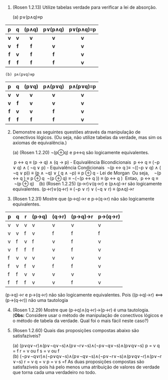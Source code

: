 1. (Rosen 1.2.13) Utilize tabelas verdade para verificar a lei de absorção.
    
    (a) p∨(p∧q)≡p
    

|   p   |   q   | (p∧q) | p∨(p∧q) | p∨(p∧q)≡p |
| :---: | :---: | :---: | :-----: | :-------: |
| **v** | **v** | **v** |  **v**  |   **v**   |
| **v** | **f** | **f** |  **v**  |   **v**   |
| **f** | **v** | **f** |  **f**  |   **v**   |
| **f** | **f** | **f** |  **f**  |   **v**   |

	(b) p∧(p∨q)≡p
	 

|  p  |  q  | (p∨q) | p∧(p∨q) | p∧(p∨q)≡p<br> |
| :-: | :-: | :---: | :-----: | :-----------: |
|  **v**  |  **v**  |   **v**   |    **v**    |       **v**       |
|  **v**  |  **f**  |   **v**   |    **v**    |       **v**       |
|  **f**  |  **v**  |   **v**   |    **f**    |       **v**       |
|  **f**  |  **f**  |   **f**   |    **f**    |       **v**       |

    
2. Demonstre as seguintes questões através da manipulação de conectivos lógicos. (Ou seja, não utilize tabelas da verdade, mas sim os axiomas de equivalência.)
    
    (a) (Rosen 1.2.20) ¬(p⊕q) e p↔q são logicamente equivalentes.
	
	 p ↔ q ≡ (p → q) ∧ (q → p) - Equivalência Bicondicionais
	 p ↔ q ≡ (¬p ∨ q) ∧ ( ¬q ∨ p) - Equivalência Condicionais
	 ¬(p ↔ q )≡ ¬((¬p ∨ q) ∧ ( ¬q ∨ p)) ≡ (p ∧ ¬q) ∨ ( q ∧ ¬p) ≡ p ⊕ q - Lei de Morgan
	 Ou seja,  
	 ¬(p ↔ q ) ≡ p ⊕ q
	 ¬(p ⊕ q) ≡ ¬(¬(p ↔ q )) ≡ (p ↔ q )
	 Entao,
	 p ↔ q ≡  ¬(p ⊕ q)
	  
    (b) (Rosen 1.2.25) (p→r)∨(q→r) e (p∧q)→r são logicamente equivalentes.
		(p→r)∨(q→r) ≡ (¬p ∨ r) ∨ (¬q ∨ r) ≡ (p∧q)→r
		
3. (Rosen 1.2.31) Mostre que (p→q)→r e p→(q→r) não são logicamente equivalentes.

| p   | q   | r   | (p→q) | (q→r) | (p→q)→r | p→(q→r) |
| --- | --- | --- | ----- | ----- | ------- | ------- |
| v   | v   | v   | v     | v     | v       | v       |
| v   | v   | f   | v     | f     | f       | f       |
| v   | f   | v   | f     | v     | f       | v       |
| v   | f   | f   | f     | v     | f       | v       |
| f   | v   | v   | v     | v     | v       | v       |
| f   | v   | f   | v     | f     | f       | v       |
| f   | f   | v   | v     | v     | v       | v       |
| f   | f   | f   | v     | v     | f       | v       |
(p→q)→r e p→(q→r) não são logicamente equivalentes. Pois ((p→q)→r) ⟺ (p→(q→r)) não uma tautologia

4. (Rosen 1.2.29) Mostre que (p→q)∧(q→r)→(p→r) é uma tautologia. (**Obs:** Considere usar o método de manipulação de conectivos lógicos e o método de tabela da verdade. Qual foi o mais fácil neste caso?)
    
5. (Rosen 1.2.60) Quais das proposições compostas abaixo são satisfazíveis?
    
    (a) (p∨q∨¬r)∧(p∨¬q∨¬s)∧(p∨¬r∨¬s)∧(¬p∨¬q∨¬s)∧(p∨q∨¬s)
    p = v
	q = f
	r = v ou f
	s = v ou f
    (b) (¬p∨¬q∨r)∧(¬p∨q∨¬s)∧(p∨¬q∨¬s)∧(¬p∨¬r∨¬s)∧(p∨q∨¬r)∧(p∨¬r∨¬s)
    r = v
    q = v
    p = v
    s =f 
    As duas proposições compostas são satisfazíveis pois há pelo menos uma atribuição de valores de verdade que torna cada uma verdadeiro no todo.
